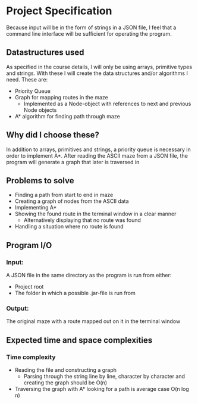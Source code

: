 # Project Specification
Because input will be in the form of strings in a JSON file, I feel that a command line interface
will be sufficient for operating the program.

## Datastructures used
As specified in the course details, I will only be using arrays, primitive types and strings.
With these I will create the data structures and/or algorithms I need.
These are:
  * Priority Queue
  * Graph for mapping routes in the maze
      * Implemented as a Node-object with references to next and previous Node objects
  * A* algorithm for finding path through maze
  
## Why did I choose these?
In addition to arrays, primitives and strings, a priority queue is necessary in order to implement A*. After reading the ASCII maze from a JSON file, the program will generate a graph that later is traversed in 

## Problems to solve
* Finding a path from start to end in maze
* Creating a graph of nodes from the ASCII data
* Implementing A*
* Showing the found route in the terminal window in a clear manner
   * Alternatively displaying that no route was found
* Handling a situation where no route is found

## Program I/O
### Input:
A JSON file in the same directory as the program is run from either:
* Project root
* The folder in which a possible .jar-file is run from
 
### Output:
The original maze with a route mapped out on it in the terminal window

## Expected time and space complexities
### Time complexity
* Reading the file and constructing a graph
  * Parsing through the string line by line, character by character and creating the graph should be O(n)
* Traversing the graph with A* looking for a path is average case O(n log n)
